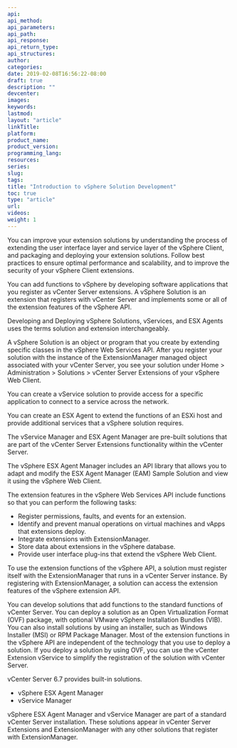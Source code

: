 ```yaml
---
api:
api_method:
api_parameters:
api_path:
api_response:
api_return_type:
api_structures:
author:
categories:
date: 2019-02-08T16:56:22-08:00
draft: true
description: ""
devcenter:
images:
keywords:
lastmod:
layout: "article"
linkTitle:
platform:
product_name:
product_version:
programming_lang:
resources:
series:
slug:
tags:
title: "Introduction to vSphere Solution Development"
toc: true
type: "article"
url:
videos:
weight: 1
---
```

You can improve your extension solutions by understanding the process of extending the user interface layer and service layer of the vSphere Client, and packaging and deploying your extension solutions. Follow best practices to ensure optimal performance and scalability, and to improve the security of your vSphere Client extensions.

You can add functions to vSphere by developing software applications that you register as vCenter Server extensions. A vSphere Solution is an extension that registers with vCenter Server and implements some or all of the extension features of the vSphere API.

Developing and Deploying vSphere Solutions, vServices, and ESX Agents uses the terms solution and extension interchangeably.

A vSphere Solution is an object or program that you create by extending specific classes in the vSphere Web Services API. After you register your solution with the instance of the ExtensionManager managed object associated with your vCenter Server, you see your solution under Home > Administration > Solutions > vCenter Server Extensions of your vSphere Web Client.

You can create a vService solution to provide access for a specific application to connect to a service across the network.

You can create an ESX Agent to extend the functions of an ESXi host and provide additional services that a vSphere solution requires.

The vService Manager and ESX Agent Manager are pre-built solutions that are part of the vCenter Server Extensions functionality within the vCenter Server.

The vSphere ESX Agent Manager includes an API library that allows you to adapt and modify the ESX Agent Manager (EAM) Sample Solution and view it using the vSphere Web Client.

The extension features in the vSphere Web Services API include functions so that you can perform the following tasks:

- Register permissions, faults, and events for an extension.
- Identify and prevent manual operations on virtual machines and vApps that extensions deploy.
- Integrate extensions with ExtensionManager.
- Store data about extensions in the vSphere database.
- Provide user interface plug-ins that extend the vSphere Web Client.

To use the extension functions of the vSphere API, a solution must register itself with the ExtensionManager that runs in a vCenter Server instance. By registering with ExtensionManager, a solution can access the extension features of the vSphere extension API.

You can develop solutions that add functions to the standard functions of vCenter Server. You can deploy a solution as an Open Virtualization Format (OVF) package, with optional VMware vSphere Installation Bundles (VIB). You can also install solutions by using an installer, such as Windows Installer (MSI) or RPM Package Manager. Most of the extension functions in the vSphere API are independent of the technology that you use to deploy a solution. If you deploy a solution by using OVF, you can use the vCenter Extension vService to simplify the registration of the solution with vCenter Server.

vCenter Server 6.7 provides built-in solutions.

- vSphere ESX Agent Manager
- vService Manager

vSphere ESX Agent Manager and vService Manager are part of a standard vCenter Server installation. These solutions appear in vCenter Server Extensions and ExtensionManager with any other solutions that register with ExtensionManager.

